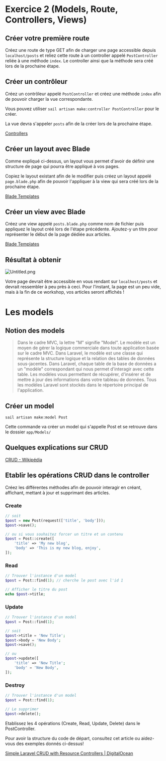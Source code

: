 # Exercice 2 (Models, Route, Controllers, Views)

## Créer votre première route

Créez une route de type GET afin de charger une page accessible depuis `localhost/posts`  et reliez cette route à un controller appelé `PostController` reliée à une méthode `index`. 
Le controller ainsi que la méthode sera créé lors de la prochaine étape.

## Créer un contrôleur

Créez un contrôleur appelé `PostController` et créez une méthode `index` afin de pouvoir charger la vue correspondante.

Vous pouvez utiliser `sail artisan make:controller PostController` pour le créer.

La vue devra s'appeler `posts` afin de la créer lors de la prochaine étape.

[Controllers](https://laravel.com/docs/8.x/controllers#writing-controllers)

## Créer un layout avec Blade

Comme expliqué ci-dessus, un layout vous permet d'avoir de définir une structure de page qui pourra être appliqué à vos pages.

Copiez le layout existant afin de le modifier puis créez un layout appelé `page.blade.php` afin de pouvoir l'appliquer à la view qui sera créé lors de la prochaine étape.

[Blade Templates](https://laravel.com/docs/8.x/blade#introduction)

## Créer un view avec Blade

Créez une view appelé `posts.blade.php` comme nom de fichier puis appliquez le layout créé lors de l'étape précédente. Ajoutez-y un titre pour représenter le début de la page dédiée aux articles.

[Blade Templates](https://laravel.com/docs/8.x/blade#introduction)

## Résultat à obtenir

![Untitled.png](content/Untitled.png)

Votre page devrait être accessible en vous rendant sur `localhost/posts` et devrait ressembler à peu près à ceci. Pour l'instant, la page est un peu vide, mais à la fin de ce workshop, vos articles seront affichés !

# Les models

## Notion des models

> Dans le cadre MVC, la lettre "M" signifie "Model". Le modèle est un moyen de gérer la logique commerciale dans toute application basée sur le cadre MVC. Dans Laravel, le modèle est une classe qui représente la structure logique et la relation des tables de données sous-jacentes. Dans Laravel, chaque table de la base de données a un "modèle" correspondant qui nous permet d'interagir avec cette table. Les modèles vous permettent de récupérer, d'insérer et de mettre à jour des informations dans votre tableau de données. Tous les modèles Laravel sont stockés dans le répertoire principal de l'application.

## Créer un model

`sail artisan make:model Post`

Cette commande va créer un model qui s'appelle Post et se retrouve dans le dossier `app/Models/`

## Quelques explications sur CRUD

[CRUD - Wikipédia](https://fr.wikipedia.org/wiki/CRUD)

## Etablir les opérations CRUD dans le controller

Créez les différentes méthodes afin de pouvoir interagir en créant, affichant, mettant à jour et supprimant des articles.

### Create

```php
// soit
$post = new Post(request(['title', 'body']));
$post->save();

// ou si vous souhaitez forcer un titre et un contenu
$post = Post::create([
	'title' => 'My new blog',
	'body' => 'This is my new blog, enjoy',
]);
```

### Read

```php
// Trouver l'instance d'un model
$post = Post::find(1); // cherche le post avec l'id 1

// Afficher le titre du post
echo $post->title;
```

### Update

```php
// Trouver l'instance d'un model
$post = Post::find(1);

// soit
$post->title = 'New Title';
$post->body = 'New Body';
$post->save();

// ou
$post->update([
	'title' => 'New Title';
	'body' = 'New Body',
]);
```

### Destroy

```php
// Trouver l'instance d'un model
$post = Post::find(1);

// Le supprimer
$post->delete();
```

Etablissez les 4 opérations (Create, Read, Update, Delete) dans le PostController.

Pour avoir la structure du code de départ, consultez cet article ou aidez-vous des exemples donnés ci-dessus!

[Simple Laravel CRUD with Resource Controllers | DigitalOcean](https://www.digitalocean.com/community/tutorials/simple-laravel-crud-with-resource-controllers)
